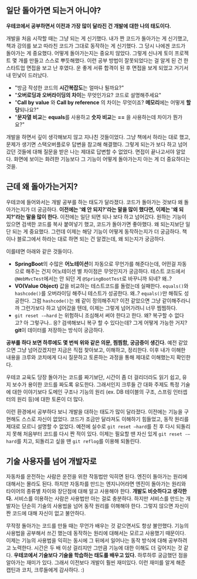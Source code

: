 ## 일단 돌아가면 되는거 아니야?

**우테코에서 공부하면서 이전과 가장 많이 달라진 건 개발에 대한 나의 태도이다.**

개발을 처음 시작할 때는 그냥 되는 게 신기했다. 내가 짠 코드가 돌아가는 게 신기했고, 책과 강의를 보고 따라친 코드가 그대로 동작하는 게 신기했다. 그 당시 나에겐 코드가 돌아가는 게 중요했다. 어떻게 돌아가는지는 중요치 않았다. 그렇게 신나게 토이 프로젝트 몇 개를 만들고 스스로 뿌듯해했다. 이런 공부 방법이 잘못되었다는 걸 알게 된 건 한 스타트업 면접을 보고 난 후였다. 운 좋게 서류 합격이 된 후 면접을 보게 되었고 거기서 내 민낯이 드러났다.

- "방금 작성한 코드의 **시간복잡도**는 얼마나 될까요?"
- "**오버로딩과 오버라이딩의 차이**는 무엇인가요? 코드로 설명해주세요"
- "**Call by value** 와 **Call by reference** 의 차이는 무엇이죠? **메모리**에는 어떻게 **할당**되나요?"
- "**문자열 비교**는 **equals**를 사용하고 **숫자 비교**는 **==** 을 사용하는데 차이가 뭔가요?"

개발을 하면서 깊이 생각해보지 않고 지나친 것들이었다. 그냥 책에서 하라는 대로 했고, 문제가 생기면 스택오버플로우 답변을 참고해 해결했다. 그렇게 되는가 보다 하고 넘어갔던 것들에 대해 질문을 받은 나는 제대로 답변할 수 없었다. 면접이 끝나고서야 알았다. 화면에 보이는 화려한 기능보다 그 기능이 어떻게 돌아가는지 아는 게 더 중요하다는 것을.

## 근데 왜 돌아가는거지?

우테코에 들어와서는 개발 공부를 하는 태도가 달라졌다. 코드가 돌아가는 것보다 왜 돌아가는지가 더 궁금하다. **이전에는 '왜 안 되지?'라는 말을 많이 했다면, 이제는 '왜 되지?'라는 말을 많이 한다.** 이전에는 일단 되면 되나 보다 하고 넘어갔다. 원하는 기능이 있으면 검색한 코드를 복사 붙여넣기 했고, 코드가 돌아가면 좋아했다. 왜 되는지보단 일단 되는 게 중요했다. 그런데 이제는 해당 기능이 어떻게 동작하는지가 더 궁금하다. 책이나 블로그에서 하라는 대로 하면 되는 건 알겠는데, 왜 되는지가 궁금하다.

이를테면 아래와 같은 것들이다.

- **SpringBoot**의 수많은 **어노테이션**이 자동으로 무언가를 해준다는데, 어떤걸 자동으로 해주는 건지 어노테이션 별 차이점은 무엇인지가 궁금하다. 테스트 코드에서 `@WebMvcTest`에서는 안 되던 게 `@SpringBootTest`로 바꾸니까 되네? 왜..?
- **VO(Value Object)** 값을 비교하는 테스트코드를 돌렸는데 실패한다. `equals()`와 `hashcode()`를 오버라이딩 해주니 테스트가 성공한다. 왜..? `equals()`만 해줘도 성공한다. 그럼 `hashcode()`는 왜 같이 정의해주지? 이전 같았으면 그냥 같이해주라니까 그런가보다 하고 넘어갔을 텐데, 이제는 그렇게 넘어가려니 너무 찜찜하다.
- `git reset -—hard` 는 위험하니 조심해서 써야 한다고 한다. 왜? 복구할 수 없다고? 아 그렇구나.. 응? 검색해보니 복구 할 수 있다는데? 그게 어떻게 가능한 거지? **git**이 데이터를 저장하는 방식이 궁금하다.

**공부를 하다 보면 하루에도 몇 번씩 위와 같은 의문, 찜찜함, 궁금증이 생긴다.** 예전 같았으면 그냥 넘어갔겠지만 지금은 직접 찾아보고, 이해하고, 정리한다. 이후 내가 이해한 내용을 크루와 코치에게 다시 질문하고 토론하는 과정을 통해 제대로 이해했는지 확인한다.

우테코 교육도 당장 돌아가는 코드를 짜기보단, 시간이 좀 더 걸리더라도 읽기 쉽고, 유지 보수가 용이한 코드를 짜도록 유도한다. 그래서인지 크루들 간 대화 주제도 특정 기술에 대한 이야기보다 도메인 구조나 기능의 원리 (ex. DB 테이블의 구조, 스프링 인터셉터의 원리 등)에 대한 토론이 더 많다.

이런 환경에서 공부하다 보니 개발을 대하는 태도가 많이 달라졌다. 이전에는 기능을 구현해도 스스로 자신이 없었다.  코드가 조금만 달라져도 이해하기 힘들었고, 동작 원리를 제대로 모르니 설명할 수 없었다. 예전에 실수로 `git reset —hard`를 친 후 다시 되돌리지 못해 처음부터 코드를 다시 짠 적이 있다. 이제는 필요할 땐 자신 있게 `git reset -—hard`를 치고, 되돌리고 싶을 땐 `git reflog`를 이용해 되돌린다.

## 기술 사용자를 넘어 개발자로

자동차를 운전하는 사람은 운전을 위한 작동법만 익히면 된다. 엔진이 돌아가는 원리에 대해서는 몰라도 된다. 하지만 자동차를 만드는 엔지니어라면 엔진이 돌아가는 원리와 타이어의 종류별 차이와 장단점에 대해 알고 사용해야 한다. **개발도 비슷하다고 생각한다.** 서비스를 이용하는 사람은 사용법만 아는 걸로 충분하다. 하지만 서비스를 만드는 개발자는 단순히 기술의 사용법을 넘어 동작 원리를 이해해야 한다. 그렇지 않으면 자신이 짠 코드에 대해 자신이 없고 불안하다.

무작정 돌아가는 코드를 만들 때는 무언가 배우는 것 같으면서도 항상 불안했다. 기능의 사용법을 공부해서 쓰긴 했는데 동작하는 원리에 대해서는 모르고 사용했기 때문이다. 이제는 기능의 사용법을 익히는 동시에 그 뒤에서 일어나는 동작 방식에 대해 공부하려고 노력한다. 시간은 두 배 이상 걸리지만 그만큼 기능에 대한 이해도 더 깊어지는 것 같다. **우테코에서 기술보다 기술을 학습하는 태도를 배우고 있다.** 하루하루 궁금했던 점을 알아가는 재미가 있다. 그래서 이전보다 개발이 훨씬 재미있다. 이런 재미를 알게 해준 캡틴과 코치, 크루들에게 감사하다. :)
